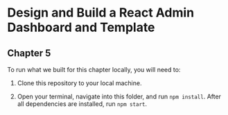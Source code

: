 # Design and Build a React Admin Dashboard and Template
## Chapter 5

To run what we built for this chapter locally, you will need to:

1. Clone this repository to your local machine.

2. Open your terminal, navigate into this folder, and run `npm install`. After all dependencies are installed, run `npm start`.